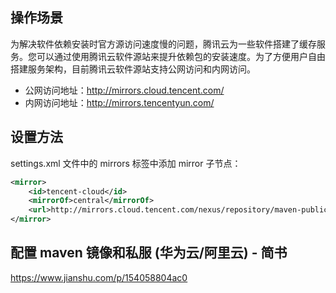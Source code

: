 ## 操作场景

为解决软件依赖安装时官方源访问速度慢的问题，腾讯云为一些软件搭建了缓存服务。您可以通过使用腾讯云软件源站来提升依赖包的安装速度。为了方便用户自由搭建服务架构，目前腾讯云软件源站支持公网访问和内网访问。

* 公网访问地址：<http://mirrors.cloud.tencent.com/>
* 内网访问地址：<http://mirrors.tencentyun.com/>

## 设置方法

settings.xml 文件中的 mirrors 标签中添加 mirror 子节点：

```xml
<mirror>
    <id>tencent-cloud</id>
    <mirrorOf>central</mirrorOf>
    <url>http://mirrors.cloud.tencent.com/nexus/repository/maven-public/</url>
</mirror>
```

## 配置 maven 镜像和私服 (华为云/阿里云) - 简书

<https://www.jianshu.com/p/154058804ac0>
